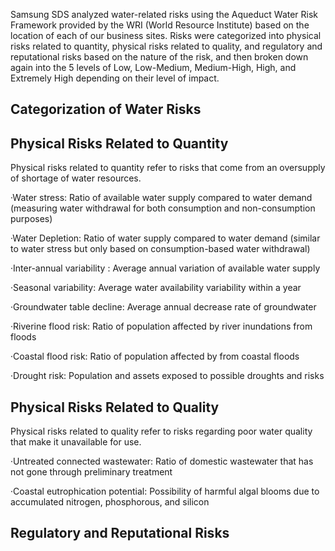 Samsung SDS analyzed water-related risks using the Aqueduct Water Risk Framework provided by the WRI (World Resource Institute) based on the location of each of our business sites. Risks were categorized into physical risks related to quantity, physical risks related to quality, and regulatory and reputational risks based on the nature of the risk, and then broken down again into the 5 levels of Low, Low-Medium, Medium-High, High, and Extremely High depending on their level of impact.

## **Categorization of Water Risks**

## **Physical Risks Related to Quantity**

Physical risks related to quantity refer to risks that come from an oversupply of shortage of water resources.

·Water stress: Ratio of available water supply compared to water demand (measuring water withdrawal for both consumption and non-consumption purposes)

·Water Depletion: Ratio of water supply compared to water demand (similar to water stress but only based on consumption-based water withdrawal)

·Inter-annual variability : Average annual variation of available water supply

·Seasonal variability: Average water availability variability within a year

·Groundwater table decline: Average annual decrease rate of groundwater

·Riverine flood risk: Ratio of population affected by river inundations from floods

·Coastal flood risk: Ratio of population affected by from coastal floods

·Drought risk: Population and assets exposed to possible droughts and risks

## **Physical Risks Related to Quality**

Physical risks related to quality refer to risks regarding poor water quality that make it unavailable for use.

·Untreated connected wastewater: Ratio of domestic wastewater that has not gone through preliminary treatment

·Coastal eutrophication potential: Possibility of harmful algal blooms due to accumulated nitrogen, phosphorous, and silicon

## **Regulatory and Reputational Risks**